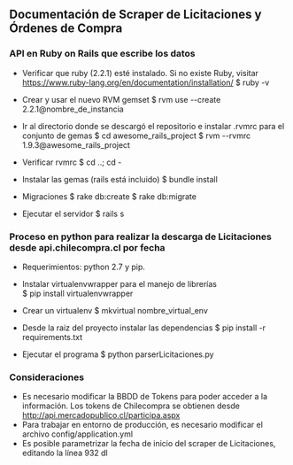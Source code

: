 ## Documentación de Scraper de Licitaciones y Órdenes de Compra

### API en Ruby on Rails que escribe los datos 

* Verificar que ruby (2.2.1) esté instalado. Si no existe Ruby, visitar https://www.ruby-lang.org/en/documentation/installation/
$ ruby -v


* Crear y usar el nuevo RVM gemset 
$ rvm use --create 2.2.1@nombre_de_instancia

* Ir al directorio donde se descargó el repositorio e instalar .rvmrc para el conjunto de gemas
$ cd awesome_rails_project
$ rvm --rvmrc 1.9.3@awesome_rails_project

* Verificar rvmrc
$ cd ..; cd -


* Instalar las gemas (rails está incluido)
$ bundle install

* Migraciones 
$ rake db:create
$ rake db:migrate

* Ejecutar el servidor 
$ rails s

###  Proceso en python para realizar la descarga de Licitaciones desde api.chilecompra.cl por fecha

* Requerimientos: python 2.7 y pip. 

* Instalar virtualenvwrapper para el manejo de librerías  
$ pip install virtualenvwrapper 

* Crear un virtualenv 
$ mkvirtual nombre_virtual_env  

* Desde la raiz del proyecto instalar las dependencias
$ pip install -r requirements.txt  

* Ejecutar el programa 
$ python parserLicitaciones.py  

###  Consideraciones 

* Es necesario modificar la BBDD de Tokens para poder acceder a la información. Los tokens de Chilecompra se obtienen desde http://api.mercadopublico.cl/participa.aspx
* Para trabajar en entorno de producción, es necesario modificar el archivo config/application.yml 
* Es posible parametrizar la fecha de inicio del scraper de Licitaciones, editando la línea 932 dl 
